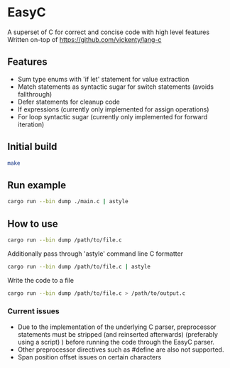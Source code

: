 # EasyC
A superset of C for correct and concise code with high level features
Written on-top of https://github.com/vickenty/lang-c

## Features
- Sum type enums with 'if let' statement for value extraction
- Match statements as syntactic sugar for switch statements (avoids fallthrough)
- Defer statements for cleanup code
- If expressions
   (currently only implemented for assign operations)
- For loop syntactic sugar
   (currently only implemented for forward iteration)

## Initial build
```bash
make
```
## Run example
````bash
cargo run --bin dump ./main.c | astyle
````

## How to use
```bash
cargo run --bin dump /path/to/file.c
```
Additionally pass through 'astyle' command line C formatter
```bash
cargo run --bin dump /path/to/file.c | astyle
```

Write the code to a file
```bash
cargo run --bin dump /path/to/file.c > /path/to/output.c
```



### Current issues
- Due to the implementation of the underlying C parser, preprocessor statements must be stripped (and reinserted afterwards) (preferably using a script)
) before running the code through the EasyC parser.
- Other preprocessor directives such as #define are also not supported.
- Span position offset issues on certain characters
